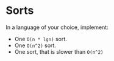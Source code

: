 # Sorts

In a language of your choice, implement:

* One `O(n * lgn)` sort.
* One `O(n^2)` sort.
* One sort, that is slower than `O(n^2)`

